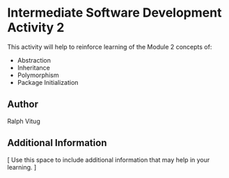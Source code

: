 # Intermediate Software Development Activity 2

This activity will help to reinforce learning of the Module 2 concepts of:

- Abstraction
- Inheritance
- Polymorphism
- Package Initialization

## Author

Ralph Vitug

## Additional Information

[ Use this space to include additional information that may help in your learning. ]
